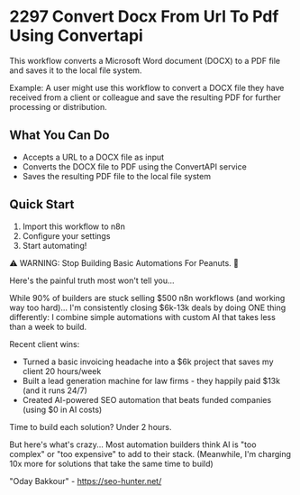 # 2297 Convert Docx From Url To Pdf Using Convertapi

This workflow converts a Microsoft Word document (DOCX) to a PDF file and saves it to the local file system.

Example: A user might use this workflow to convert a DOCX file they have received from a client or colleague and save the resulting PDF for further processing or distribution.

## What You Can Do
- Accepts a URL to a DOCX file as input
- Converts the DOCX file to PDF using the ConvertAPI service
- Saves the resulting PDF file to the local file system

## Quick Start
1. Import this workflow to n8n
2. Configure your settings
3. Start automating!

⚠️ WARNING: Stop Building Basic Automations For Peanuts. 🚫

Here's the painful truth most won't tell you...

While 90% of builders are stuck selling $500 n8n workflows (and working way too hard)...
I'm consistently closing $6k-13k deals by doing ONE thing differently:
I combine simple automations with custom AI that takes less than a week to build.

Recent client wins:
* Turned a basic invoicing headache into a $6k project that saves my client 20 hours/week
* Built a lead generation machine for law firms - they happily paid $13k (and it runs 24/7)
* Created AI-powered SEO automation that beats funded companies (using $0 in AI costs)

Time to build each solution? Under 2 hours.

But here's what's crazy...
Most automation builders think AI is "too complex" or "too expensive" to add to their stack.
(Meanwhile, I'm charging 10x more for solutions that take the same time to build)

"Oday Bakkour" - https://seo-hunter.net/
